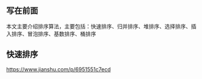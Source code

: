 ## 写在前面
本文主要介绍排序算法，主要包括：快速排序、归并排序、堆排序、选择排序、插入排序、冒泡排序、基数排序、桶排序    




## 快速排序
https://www.jianshu.com/p/6951551c7ecd

